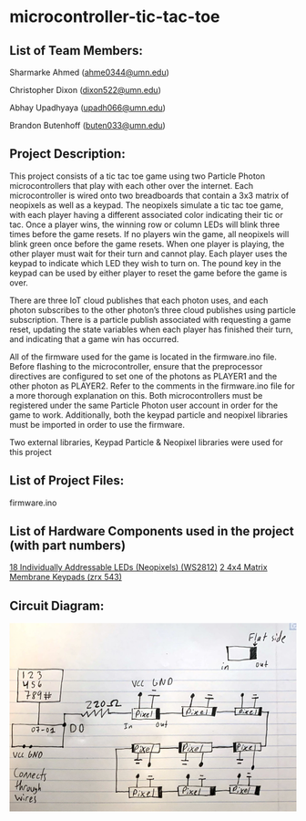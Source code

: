# microcontroller-tic-tac-toe

## List of Team Members:

Sharmarke Ahmed (ahme0344@umn.edu)


Christopher Dixon (dixon522@umn.edu)


Abhay Upadhyaya (upadh066@umn.edu)


Brandon Butenhoff (buten033@umn.edu)


## Project Description:

This project consists of a tic tac toe game using two Particle Photon microcontrollers that play with each other over the internet. Each microcontroller is wired onto two breadboards that contain a 3x3 matrix of neopixels as well as a keypad. The neopixels simulate a tic tac toe game, with each player having a different associated color indicating their tic or tac. Once a player wins, the winning row or column LEDs will blink three times before the game resets. If no players win the game, all neopixels will blink green once before the game resets. When one player is playing, the other player must wait for their turn and cannot play. Each player uses the keypad to indicate which LED they wish to turn on. The pound key in the keypad can be used by either player to reset the game before the game is over. 

There are three IoT cloud publishes that each photon uses, and each photon subscribes to the other photon’s three cloud publishes using particle subscription. There is a particle publish associated with requesting a game reset, updating the state variables when each player has finished their turn, and indicating that a game win has occurred.

All of the firmware used for the game is located in the firmware.ino file. Before flashing to the microcontroller, ensure that the preprocessor directives are configured to set one of the photons as PLAYER1 and the other photon as PLAYER2. Refer to the comments in the firmware.ino file for a more thorough explanation on this. Both microcontrollers must be registered under the same Particle Photon user account in order for the game to work. Additionally, both the keypad particle and neopixel libraries must be imported in order to use the firmware.

Two external libraries, Keypad Particle & Neopixel libraries were used for this project

## List of Project Files:

firmware.ino

## List of Hardware Components used in the project (with part numbers)

[18 Individually Addressable LEDs (Neopixels) (WS2812)](https://docs.google.com/document/u/1/d/15UqLJ_mDqQ16eRNtT0lnVlmQ6QVm4BX43DxwAUHWk1A/edit)
[2 4x4 Matrix Membrane Keypads (zrx 543)](https://drive.google.com/file/d/0B5wD_vPJ2ttWZVdjSmtKWF9JWkU/view?resourcekey=0-prjDilQ7-XHjmriaC7XJ6w)

## Circuit Diagram:

![Circuit Diagram](circuitdiagram.png)
